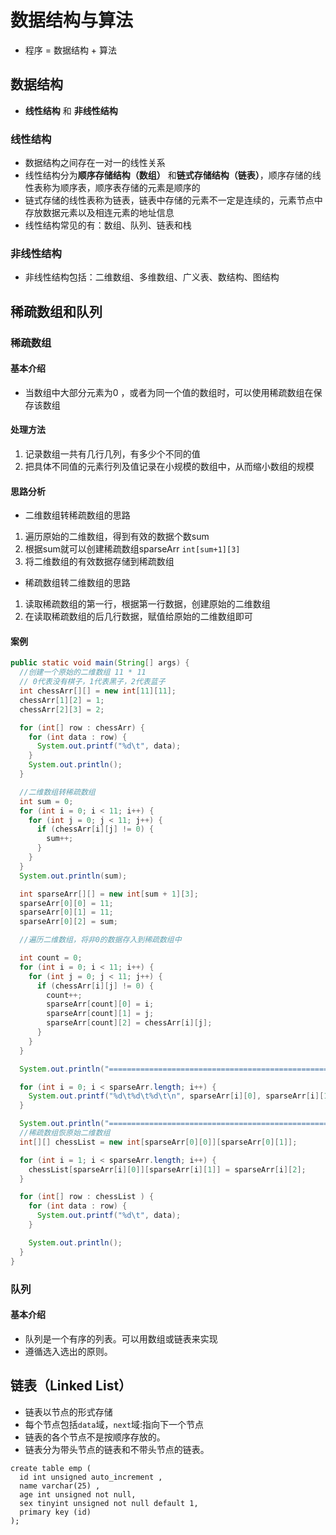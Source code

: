 # 数据结构与算法

* 程序 = 数据结构 + 算法

## 数据结构

* **线性结构** 和 **非线性结构**

### 线性结构

* 数据结构之间存在一对一的线性关系
* 线性结构分为**顺序存储结构（数组）** 和**链式存储结构（链表）**，顺序存储的线性表称为顺序表，顺序表存储的元素是顺序的
* 链式存储的线性表称为链表，链表中存储的元素不一定是连续的，元素节点中存放数据元素以及相连元素的地址信息
* 线性结构常见的有：数组、队列、链表和栈

### 非线性结构

* 非线性结构包括：二维数组、多维数组、广义表、数结构、图结构

## 稀疏数组和队列

### 稀疏数组

#### 基本介绍

* 当数组中大部分元素为0 ，或者为同一个值的数组时，可以使用稀疏数组在保存该数组

#### 处理方法

1. 记录数组一共有几行几列，有多少个不同的值
2. 把具体不同值的元素行列及值记录在小规模的数组中，从而缩小数组的规模

#### 思路分析

* 二维数组转稀疏数组的思路

1. 遍历原始的二维数组，得到有效的数据个数sum
2. 根据sum就可以创建稀疏数组sparseArr `int[sum+1][3]`
3. 将二维数组的有效数据存储到稀疏数组

* 稀疏数组转二维数组的思路

1. 读取稀疏数组的第一行，根据第一行数据，创建原始的二维数组
2. 在读取稀疏数组的后几行数据，赋值给原始的二维数组即可

#### 案例

```java
public static void main(String[] args) {
  //创建一个原始的二维数组 11 * 11
  // 0代表没有棋子，1代表黑子，2代表蓝子
  int chessArr[][] = new int[11][11];
  chessArr[1][2] = 1;
  chessArr[2][3] = 2;

  for (int[] row : chessArr) {
    for (int data : row) {
      System.out.printf("%d\t", data);
    }
    System.out.println();
  }

  //二维数组转稀疏数组
  int sum = 0;
  for (int i = 0; i < 11; i++) {
    for (int j = 0; j < 11; j++) {
      if (chessArr[i][j] != 0) {
        sum++;
      }
    }
  }
  System.out.println(sum);

  int sparseArr[][] = new int[sum + 1][3];
  sparseArr[0][0] = 11;
  sparseArr[0][1] = 11;
  sparseArr[0][2] = sum;

  //遍历二维数组，将非0的数据存入到稀疏数组中

  int count = 0;
  for (int i = 0; i < 11; i++) {
    for (int j = 0; j < 11; j++) {
      if (chessArr[i][j] != 0) {
        count++;
        sparseArr[count][0] = i;
        sparseArr[count][1] = j;
        sparseArr[count][2] = chessArr[i][j];
      }
    }
  }

  System.out.println("=======================================================");

  for (int i = 0; i < sparseArr.length; i++) {
    System.out.printf("%d\t%d\t%d\t\n", sparseArr[i][0], sparseArr[i][1], sparseArr[i][2]);
  }

  System.out.println("=======================================================");
  //稀疏数组恢原始二维数组
  int[][] chessList = new int[sparseArr[0][0]][sparseArr[0][1]];

  for (int i = 1; i < sparseArr.length; i++) {
    chessList[sparseArr[i][0]][sparseArr[i][1]] = sparseArr[i][2];
  }

  for (int[] row : chessList ) {
    for (int data : row) {
      System.out.printf("%d\t", data);
    }

    System.out.println();
  }
}
```



### 队列

#### 基本介绍

* 队列是一个有序的列表。可以用数组或链表来实现
* 遵循选入选出的原则。

## 链表（Linked List）

* 链表以节点的形式存储
* 每个节点包括`data`域，`next`域:指向下一个节点
* 链表的各个节点不是按顺序存放的。
* 链表分为带头节点的链表和不带头节点的链表。



```mysql
create table emp (
  id int unsigned auto_increment ,
  name varchar(25) ,
  age int unsigned not null,
  sex tinyint unsigned not null default 1,
  primary key (id)
);
```

